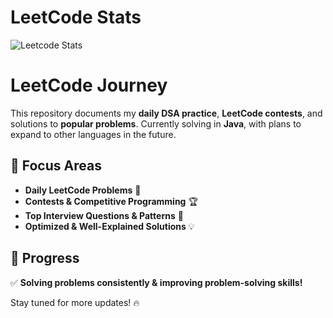 #  LeetCode Stats  

![Leetcode Stats](https://leetcard.jacoblin.cool/simpostor?theme=dark&ext=activity,heatmap)

#  LeetCode Journey  

This repository documents my **daily DSA practice**, **LeetCode contests**, and solutions to **popular problems**. Currently solving in **Java**, with plans to expand to other languages in the future.  

## 📌 Focus Areas  
- **Daily LeetCode Problems** 📅  
- **Contests & Competitive Programming** 🏆  
- **Top Interview Questions & Patterns** 📖  
- **Optimized & Well-Explained Solutions** 💡  

## 🚀 Progress  
✅ **Solving problems consistently & improving problem-solving skills!**  

Stay tuned for more updates! 🔥  

